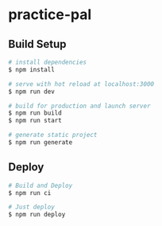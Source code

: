# practice-pal

## Build Setup

```bash
# install dependencies
$ npm install

# serve with hot reload at localhost:3000
$ npm run dev

# build for production and launch server
$ npm run build
$ npm run start

# generate static project
$ npm run generate
```

## Deploy

```bash 
# Build and Deploy 
$ npm run ci

# Just deploy
$ npm run deploy
```
